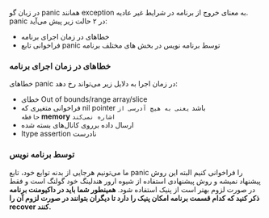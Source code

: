 در زبان گو panic همانند exception به معنای خروج از برنامه در شرایط غیر عادیه. panic در ۲ حالت زیر پیش می‌آید:

- خطاهای در زمان اجرای برنامه
- فراخوانی تابع panic توسط برنامه نویس در بخش های مختلف برنامه
### خطاهای در زمان اجرای برنامه
خطاهای panic در زمان اجرا به دلایل زیر می‌تواند رخ دهد:

- خطای Out of bounds/range array/slice
- فراخوانی متغیری که nil pointer باشد `یعنی به هیچ آدرسی از حافظه` **memory** `اشاره نمی‌کند`
- ارسال داده برروی کانال‌های بسته شده
- اtype assertion نادرست

### توسط برنامه نویس
ما می‌تونیم هرجایی از بدنه توابع خود، تابع panic را فراخوانی کنیم البته این روش پیشنهاد نمیشه و روش پیشنهادی استفاده از شیوه ارور هندلینگ خود گولنگ است و فقط در صورت لزوم بهتر است از پنیک استفاده شود. **همینطور شما باید در داکیومنت برنامه ذکر کنید که کدام قسمت برنامه امکان پنیک را دارد تا دیگران بتوانند در صورت لزوم آن را recover کنند.**